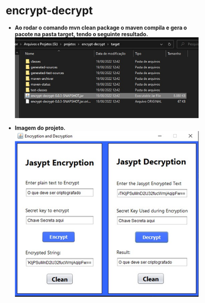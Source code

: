 # encrypt-decrypt

* **Ao rodar o comando mvn clean package o maven compila e gera o pacote na pasta target, tendo o seguinte resultado.**
![alt text](https://github.com/StringRafa/encrypt-decrypt/blob/main/src/main/resources/image/target.png)

* **Imagem do projeto.**
![alt text](https://github.com/StringRafa/encrypt-decrypt/blob/main/src/main/resources/image/encrypt-decrypt.png)

